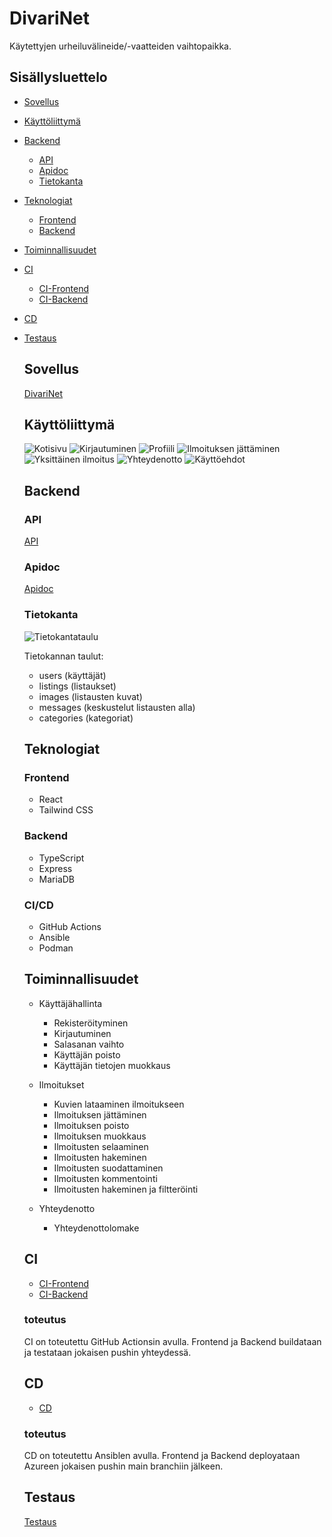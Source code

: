 # DivariNet

Käytettyjen urheiluvälineide/-vaatteiden vaihtopaikka.

## Sisällysluettelo

-   [Sovellus](#Sovellus)
-   [Käyttöliittymä](#Käyttöliittymä)
-   [Backend](#Backend)
    -   [API](#API)
    -   [Apidoc](#Apidoc)
    -   [Tietokanta](#Tietokanta)
-   [Teknologiat](#teknologiat)
    -   [Frontend](#Frontend)
    -   [Backend](#Backend)
-   [Toiminnallisuudet](#Toiminallisuudet)
-   [CI](#CI)
    -   [CI-Frontend](#CI-Frontend)
    -   [CI-Backend](#CI-Backend)
-   [CD](#CD)
-   [Testaus](#Testaus)

    ## Sovellus

    [DivariNet](https://divari.northeurope.cloudapp.azure.com)

    ## Käyttöliittymä

    ![Kotisivu](/src/img/Screenshot-Home.png)
    ![Kirjautuminen](/src/img/Screenshot-Login.png)
    ![Profiili](/src/img/Screenshot-Profile.png)
    ![Ilmoituksen jättäminen](/src/img/Screenshot-Upload.png)
    ![Yksittäinen ilmoitus](/src/img/Screenshot-Single.png)
    ![Yhteydenotto](/src/img/Screenshot-Contact.png)
    ![Käyttöehdot](/src/img/Screenshot-Rules.png)

    ## Backend

    ### API

    [API](https://divari.northeurope.cloudapp.azure.com/api/users)

    ### Apidoc

    [Apidoc](https://divari.northeurope.cloudapp.azure.com/docs)

    ### Tietokanta

    ![Tietokantataulu](/src/img/tietokanta.png)

    Tietokannan taulut:
    -   users (käyttäjät)
    -   listings (listaukset)
    -   images (listausten kuvat)
    -   messages (keskustelut listausten alla)
    -   categories (kategoriat)

    ## Teknologiat

    ### Frontend

    -   React
    -   Tailwind CSS

    ### Backend

    -   TypeScript
    -   Express
    -   MariaDB

    ### CI/CD

    -   GitHub Actions
    -   Ansible
    -   Podman

    ## Toiminnallisuudet

    -   Käyttäjähallinta

        -   Rekisteröityminen
        -   Kirjautuminen
        -   Salasanan vaihto
        -   Käyttäjän poisto
        -   Käyttäjän tietojen muokkaus

    -   Ilmoitukset

        -   Kuvien lataaminen ilmoitukseen
        -   Ilmoituksen jättäminen
        -   Ilmoituksen poisto
        -   Ilmoituksen muokkaus
        -   Ilmoitusten selaaminen
        -   Ilmoitusten hakeminen
        -   Ilmoitusten suodattaminen
        -   Ilmoitusten kommentointi
        -   Ilmoitusten hakeminen ja filtteröinti

    -   Yhteydenotto
        -   Yhteydenottolomake

    ## CI

    -   [CI-Frontend](https://github.com/MetroHege/MPP-Frontend/tree/main/.github/workflows)
    -   [CI-Backend](https://github.com/MetroHege/MPP-Backend/tree/main/.github/workflows)

    ### toteutus
    CI on toteutettu GitHub Actionsin avulla. Frontend ja Backend buildataan ja testataan jokaisen pushin yhteydessä.

    ## CD

    -   [CD](https://github.com/MatteZ02/mpp-ansible/tree/main)
    
    ### toteutus
    CD on toteutettu Ansiblen avulla. Frontend ja Backend deployataan Azureen jokaisen pushin main branchiin jälkeen.

    ## Testaus

    [Testaus](https://github.com/MetroHege/MPP-Backend/blob/main/.github/workflows/tests.yml)
